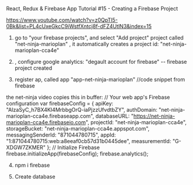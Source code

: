 React, Redux & Firebase App Tutorial #15 - Creating a Firebase Project

https://www.youtube.com/watch?v=z0QpTl5-0Bk&list=PL4cUxeGkcC9iWstfXntcj8f-dFZ4UtlN3&index=15

1. go to "your firebase projects", and select "Add project"
   project called "net-ninja-marioplan" , it automatically creates a project id: "net-ninja-marioplan-cca4e"
2. , configure google analytics: "degault account for firebase"
   -- firebase project created
3. register ap, called app "app-net-ninja-marioplan"
   //code snippet from firebase

      <!-- The core Firebase JS SDK is always required and must be listed first -->
      <script src="https://www.gstatic.com/firebasejs/7.15.1/firebase-app.js"></script>

<!-- TODO: Add SDKs for Firebase products that you want to use
     https://firebase.google.com/docs/web/setup#available-libraries -->
<script src="https://www.gstatic.com/firebasejs/7.15.1/firebase-analytics.js"></script>

<script>
  // Your web app's Firebase configuration
  var firebaseConfig = {
    apiKey: "AIzaSyC_h7BX4KI4MrbbgOrQ-iaPjzzUfvdtbZY",
    authDomain: "net-ninja-marioplan-cca4e.firebaseapp.com",
    databaseURL: "https://net-ninja-marioplan-cca4e.firebaseio.com",
    projectId: "net-ninja-marioplan-cca4e",
    storageBucket: "net-ninja-marioplan-cca4e.appspot.com",
    messagingSenderId: "871044780715",
    appId: "1:871044780715:web:a8eeaf0cb57d31b0445dee",
    measurementId: "G-XDGW7ZKMER"
  };
  // Initialize Firebase
  firebase.initializeApp(firebaseConfig);
  firebase.analytics();
</script>

the net-ninja video copies this in buffer:
// Your web app's Firebase configuration
var firebaseConfig = {
apiKey: "AIzaSyC_h7BX4KI4MrbbgOrQ-iaPjzzUfvdtbZY",
authDomain: "net-ninja-marioplan-cca4e.firebaseapp.com",
databaseURL: "https://net-ninja-marioplan-cca4e.firebaseio.com",
projectId: "net-ninja-marioplan-cca4e",
storageBucket: "net-ninja-marioplan-cca4e.appspot.com",
messagingSenderId: "871044780715",
appId: "1:871044780715:web:a8eeaf0cb57d31b0445dee",
measurementId: "G-XDGW7ZKMER"
};
// Initialize Firebase
firebase.initializeApp(firebaseConfig);
firebase.analytics();

4. npm i firebase

5. Create database
